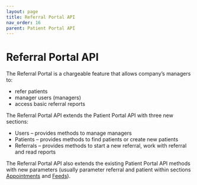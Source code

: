 ```yaml
---
layout: page
title: Referral Portal API
nav_order: 16
parent: Patient Portal API
---
```


# Referral Portal API

The Referral Portal is a chargeable feature that allows company’s managers to:

- refer patients
- manager users (managers)
- access basic referral reports

The Referral Portal API extends the Patient Portal API with three new sections:

- Users – provides methods to manage managers
- Patients – provides methods to find patients or create new patients
- Referrals – provides methods to start a new referral, work with referral and read reports

The Referral Portal API also extends the existing Patient Portal API methods with new parameters (usually parameter referral and patient within sections [Appointments](../appointments/appointments) and [Feeds](../feeds/feeds)).
